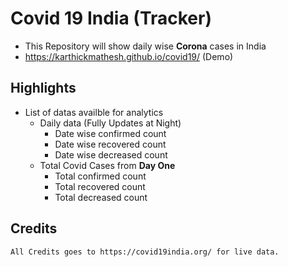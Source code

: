# Covid 19 India (Tracker)
- This Repository will show daily wise **Corona** cases in India
- https://karthickmathesh.github.io/covid19/ (Demo)

## Highlights
  - List of datas availble for analytics
    - Daily data (Fully Updates at Night)
    	- Date wise confirmed count	
    	- Date wise recovered count	
    	- Date wise decreased count	
  	- Total Covid Cases from **Day One**
    	- Total confirmed count
    	- Total recovered count	
    	- Total decreased count

## Credits
	All Credits goes to https://covid19india.org/ for live data.
